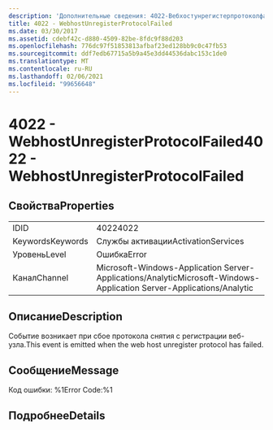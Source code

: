 ```yaml
---
description: 'Дополнительные сведения: 4022-Вебхостунрегистерпротоколфаилед'
title: 4022 - WebhostUnregisterProtocolFailed
ms.date: 03/30/2017
ms.assetid: cdebf42c-d880-4509-82be-8fdc9f88d203
ms.openlocfilehash: 776dc97f51853813afbaf23ed128bb9c0c47fb53
ms.sourcegitcommit: ddf7edb67715a5b9a45e3dd44536dabc153c1de0
ms.translationtype: MT
ms.contentlocale: ru-RU
ms.lasthandoff: 02/06/2021
ms.locfileid: "99656648"
---
```

# <a name="4022---webhostunregisterprotocolfailed"></a><span data-ttu-id="56255-103">4022 - WebhostUnregisterProtocolFailed</span><span class="sxs-lookup"><span data-stu-id="56255-103">4022 - WebhostUnregisterProtocolFailed</span></span>

## <a name="properties"></a><span data-ttu-id="56255-104">Свойства</span><span class="sxs-lookup"><span data-stu-id="56255-104">Properties</span></span>  
  
|||  
|-|-|  
|<span data-ttu-id="56255-105">ID</span><span class="sxs-lookup"><span data-stu-id="56255-105">ID</span></span>|<span data-ttu-id="56255-106">4022</span><span class="sxs-lookup"><span data-stu-id="56255-106">4022</span></span>|  
|<span data-ttu-id="56255-107">Keywords</span><span class="sxs-lookup"><span data-stu-id="56255-107">Keywords</span></span>|<span data-ttu-id="56255-108">Службы активации</span><span class="sxs-lookup"><span data-stu-id="56255-108">ActivationServices</span></span>|  
|<span data-ttu-id="56255-109">Уровень</span><span class="sxs-lookup"><span data-stu-id="56255-109">Level</span></span>|<span data-ttu-id="56255-110">Ошибка</span><span class="sxs-lookup"><span data-stu-id="56255-110">Error</span></span>|  
|<span data-ttu-id="56255-111">Канал</span><span class="sxs-lookup"><span data-stu-id="56255-111">Channel</span></span>|<span data-ttu-id="56255-112">Microsoft-Windows-Application Server-Applications/Analytic</span><span class="sxs-lookup"><span data-stu-id="56255-112">Microsoft-Windows-Application Server-Applications/Analytic</span></span>|  
  
## <a name="description"></a><span data-ttu-id="56255-113">Описание</span><span class="sxs-lookup"><span data-stu-id="56255-113">Description</span></span>  

 <span data-ttu-id="56255-114">Событие возникает при сбое протокола снятия с регистрации веб-узла.</span><span class="sxs-lookup"><span data-stu-id="56255-114">This event is emitted when the web host unregister protocol has failed.</span></span>  
  
## <a name="message"></a><span data-ttu-id="56255-115">Сообщение</span><span class="sxs-lookup"><span data-stu-id="56255-115">Message</span></span>  

 <span data-ttu-id="56255-116">Код ошибки: %1</span><span class="sxs-lookup"><span data-stu-id="56255-116">Error Code:%1</span></span>  
  
## <a name="details"></a><span data-ttu-id="56255-117">Подробнее</span><span class="sxs-lookup"><span data-stu-id="56255-117">Details</span></span>
